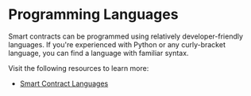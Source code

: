 # Programming Languages

Smart contracts can be programmed using relatively developer-friendly languages. If you're experienced with Python or any curly-bracket language, you can find a language with familiar syntax.

Visit the following resources to learn more:

- [Smart Contract Languages](https://ethereum.org/en/developers/docs/smart-contracts/languages/)
